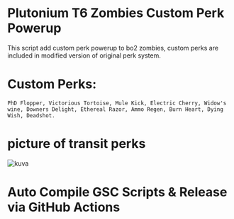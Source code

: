 # Plutonium T6 Zombies Custom Perk Powerup

This script add custom perk powerup to bo2 zombies, custom perks are included in modified version of original perk system.

# Custom Perks:
```
PhD Flopper, Victorious Tortoise, Mule Kick, Electric Cherry, Widow's wine, Downers Delight, Ethereal Razor, Ammo Regen, Burn Heart, Dying Wish, Deadshot.
```
# picture of transit perks
![kuva](https://user-images.githubusercontent.com/77815199/167287865-8a970f62-2e3f-4913-ad97-09fbb1461532.png)


# Auto Compile GSC Scripts & Release via GitHub Actions

